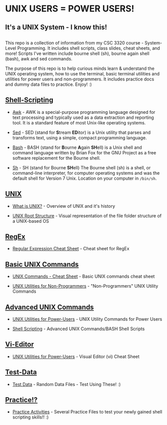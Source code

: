 # UNIX USERS = POWER USERS! 
## It's a UNIX System - I know this!
## [](its-a-unix-system.jpg)

This repo is a collection of information from my CSC 3320 course - System-Level Programming. It includes shell scripts, class slides, cheat sheets, and more! Scripts I've written include bourne shell (sh), bourne again shell (bash), awk and sed commands.

The purpose of this repo is to help curious minds learn & understand the UNIX operating system, how to use the terminal, basic terminal utilities and utilities for power users and non-programmers. It includes practice docs and dummy data files to practice. Enjoy! :)

## [Shell-Scripting](Shell-Scripting/)

* [Awk](Shell-Scripting/Awk) - AWK is a special-purpose programming language designed for text processing and typically used as a data extraction and reporting tool. It is a standard feature of most Unix-like operating systems.

* [Sed](Shell-Scripting/Sed) - SED (stand for **S**tream **ED**itor) is a Unix utility that parses and transforms text, using a simple, compact programming language. 

* [Bash](Shell-Scripting/Bash) - BASH (stand for **B**ourne **A**gain **SH**ell) is a Unix shell and command language written by Brian Fox for the GNU Project as a free software replacement for the Bourne shell.

* [Sh](Shell-Scripting/Sh) - SH (stand for Bourne **SH**ell) The Bourne shell (sh) is a shell, or command-line interpreter, for computer operating systems and was the default shell for Version 7 Unix. Location on your computer in ```/bin/sh```.

## [UNIX](Slides/UNIX/)

* [What is UNIX?](Slides/UNIX/What-is-UNIX.pdf) - Overview of UNIX and it's history

* [UNIX Root Structure](Slides/UNIX/UNIX-Root-structure.pdf) - Visual representation of the file folder structure of a UNIX-based OS

## [RegEx](Slides/RegEx/)

* [Regular Expression Cheat Sheet](Slides/RegEx/Regular-Expression.pdf) - Cheat sheet for RegEx

## [Basic UNIX Commands](Slides/Basic-UNIX/)

* [UNIX Commands - Cheat Sheet](Slides/Basic-UNIX/UNIX-commands-cheatsheet.pdf) - Basic UNIX commands cheat sheet

* [UNIX Utilities for Non-Programmers](Slides/Basic-UNIX/UNIX-Utilities-for-non-programmers) - "Non-Programmers" UNIX Utility Commands
 
 ## [Advanced UNIX Commands](Slides/Advanced-UNIX/)

* [UNIX Utilities for Power-Users](Slides/Basic-UNIX/UNIX-Shell-Scripting.pdf) - UNIX Utility Commands for Power Users

* [Shell Scripting](Slides/Advanced-UNIX/UNIX-Shell-Scripting.pdf) - Advanced UNIX Commands/BASH Shell Scripts

 ## [Vi-Editor](Slides/Vi-Editor/)

* [UNIX Utilities for Power-Users](Slides/Vi-Editor/vi-editor-Quick-Reference.pdf) - Visual Editor (vi) Cheat Sheet
 
## [Test-Data](Test-Data/)

* [Test Data](Test-Data/) - Random Data Files - Test Using These! :)

## [Practice!?](Practice/)

* [Practice Activities](Practice/) - Several Practice Files to test your newly gained shell scripting skills!! :) 
